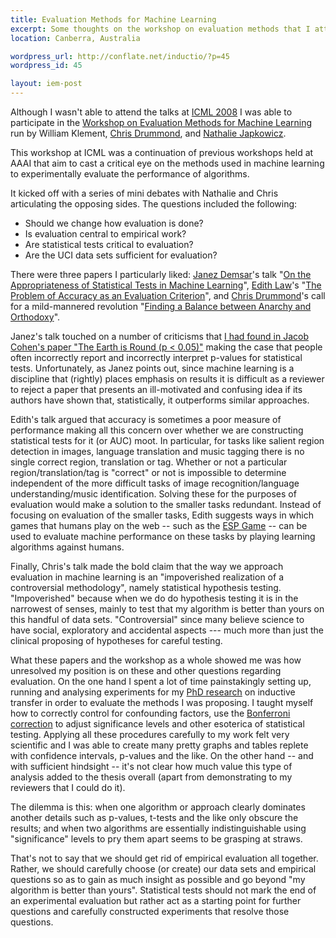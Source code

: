 ```yaml
--- 
title: Evaluation Methods for Machine Learning
excerpt: Some thoughts on the workshop on evaluation methods that I attended as part of ICML 2008 in Helsinki.
location: Canberra, Australia

wordpress_url: http://conflate.net/inductio/?p=45
wordpress_id: 45

layout: iem-post
---
```

Although I wasn't able to attend the talks at [ICML 2008][] I was able to participate in the [Workshop on Evaluation Methods for Machine Learning][emml] run by William Klement, [Chris Drummond][], and [Nathalie Japkowicz][].

[icml 2008]: http://icml2008.cs.helsinki.fi/
[emml]: http://www.site.uottawa.ca/ICML08WS/
[nathalie japkowicz]: http://www.site.uottawa.ca/~nat/
[chris drummond]: http://www.site.uottawa.ca/~cdrummon/

This workshop at ICML was a continuation of previous workshops held at AAAI that aim to cast a critical eye on the methods used in machine learning to experimentally evaluate the performance of algorithms.

It kicked off with a series of mini debates with Nathalie and Chris articulating the opposing sides. The questions included the following:

 * Should we change how evaluation is done?
 * Is evaluation central to empirical work?
 * Are statistical tests critical to evaluation?
 * Are the UCI data sets sufficient for evaluation?

There were three papers I particularly liked: [Janez Demsar][]'s talk "[On the Appropriateness of Statistical Tests in Machine Learning][appropriateness]", [Edith Law][]'s "[The Problem of Accuracy as an Evaluation Criterion][accuracy]", and [Chris Drummond][]'s call for a mild-mannered revolution "[Finding a Balance between Anarchy and Orthodoxy][anarchy]".

[janez demsar]: http://www.ailab.si/janez/
[appropriateness]: http://www.site.uottawa.ca/ICML08WS/papers/J_Demsar.pdf
[edith law]: http://www.cs.cmu.edu/~elaw/
[accuracy]: http://www.site.uottawa.ca/ICML08WS/papers/E_Law.pdf
[anarchy]: http://www.site.uottawa.ca/ICML08WS/papers/C_Drummond.pdf

Janez's talk touched on a number of criticisms that [I had found in Jacob Cohen's paper "The Earth is Round (p < 0.05)"][round_earth] making the case that people often incorrectly report and incorrectly interpret p-values for statistical tests. Unfortunately, as Janez points out, since machine learning is a discipline that (rightly) places emphasis on results it is difficult as a reviewer to reject a paper that presents an ill-motivated and confusing idea if its authors have shown that, statistically, it outperforms similar approaches.

[round_earth]: http://conflate.net/inductio/2008/04/the-earth-is-round/

Edith's talk argued that accuracy is sometimes a poor measure of performance making all this concern over whether we are constructing statistical tests for it (or AUC) moot. In particular, for tasks like salient region detection in images, language translation and music tagging there is no single correct region, translation or tag. Whether or not a particular region/translation/tag is "correct" or not is impossible to determine independent of the more difficult tasks of image recognition/language understanding/music identification. Solving these for the purposes of evaluation would make a solution to the smaller tasks redundant. Instead of focusing on evaluation of the smaller tasks, Edith suggests ways in which games that humans play on the web -- such as the [ESP Game][] -- can be used to evaluate machine performance on these tasks by playing learning algorithms against humans.

[esp game]: http://www.espgame.org/

Finally, Chris's talk made the bold claim that the way we approach evaluation in machine learning is an "impoverished realization of a controversial methodology", namely statistical hypothesis testing. "Impoverished" because when we do do hypothesis testing it is in the narrowest of senses, mainly to test that my algorithm is better than yours on this handful of data sets. "Controversial" since many believe science to have social, exploratory and accidental aspects --- much more than just the clinical proposing of hypotheses for careful testing.

What these papers and the workshop as a whole showed me was how unresolved my position is on these and other questions regarding evaluation. On the one hand I spent a lot of time painstakingly setting up, running and analysing experiments for my [PhD research][] on inductive transfer in order to evaluate the methods I was proposing. I taught myself how to correctly control for confounding factors, use the [Bonferroni correction][] to adjust significance levels and other esoterica of statistical testing. Applying all these procedures carefully to my work felt very scientific and I was able to create many pretty graphs and tables replete with confidence intervals, p-values and the like. On the other hand -- and with sufficient hindsight -- it's not clear how much value this type of analysis added to the thesis overall (apart from demonstrating to my reviewers that I could do it). 

[phd research]: http://www.library.unsw.edu.au/~thesis/adt-NUN/public/adt-NUN20070512.173744/index.html
[bonferroni correction]: http://en.wikipedia.org/wiki/Bonferroni_correction

The dilemma is this: when one algorithm or approach clearly dominates another details such as p-values, t-tests and the like only obscure the results; and when two algorithms are essentially indistinguishable using "significance" levels to pry them apart seems to be grasping at straws.

That's not to say that we should get rid of empirical evaluation all together. Rather, we should carefully choose (or create) our data sets and empirical questions so as to gain as much insight as possible and go beyond "my algorithm is better than yours". Statistical tests should not mark the end of an experimental evaluation but rather act as a starting point for further questions and carefully constructed experiments that resolve those questions.

